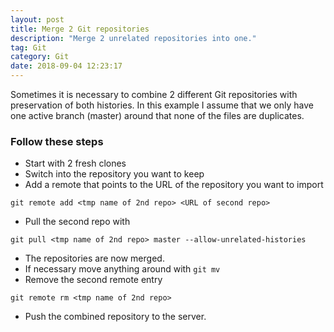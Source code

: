 ```yaml
---
layout: post
title: Merge 2 Git repositories
description: "Merge 2 unrelated repositories into one."
tag: Git
category: Git
date: 2018-09-04 12:23:17
---
```


Sometimes it is necessary to combine 2 different Git repositories with preservation of both histories. In this example I assume that we only have one active branch (master) around that none of the files are duplicates.

### Follow these steps

- Start with 2 fresh clones
- Switch into the repository you want to keep
- Add a remote that points to the URL of the repository you want to import
```
git remote add <tmp name of 2nd repo> <URL of second repo>
```
- Pull the second repo with 
```
git pull <tmp name of 2nd repo> master --allow-unrelated-histories
```
- The repositories are now merged.
- If necessary move anything around with `git mv`
- Remove the second remote entry 
```
git remote rm <tmp name of 2nd repo>
```
- Push the combined repository to the server.

